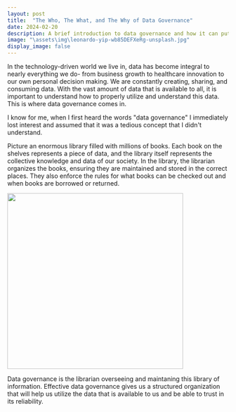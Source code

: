 ```yaml
---
layout: post
title:  "The Who, The What, and The Why of Data Governance"
date: 2024-02-20
description: A brief introduction to data governance and how it can put you ahead in the world of data science
image: "\assets\img\leonardo-yip-wb85DEFXeRg-unsplash.jpg"
display_image: false
---
```


In the technology-driven world we live in, data has become integral to nearly everything we do- from business growth to healthcare innovation to our own personal decision making. We are constantly creating, sharing, and consuming data. With the vast amount of data that is available to all, it is important to understand how to properly utilize and understand this data. This is where data governance comes in. 

I know for me, when I first heard the words "data governance" I immediately lost interest and assumed that it was a tedious concept that I didn't understand. 

Picture an enormous library filled with millions of books. Each book on the shelves represents a piece of data, and the library itself represents the collective knowledge and data of our society. In the library, the librarian organizes the books, ensuring they are maintained and stored in the correct places. They also enforce the rules for what books can be checked out and when books are borrowed or returned. 

<img src="C:\Users\jessa\OneDrive\School\Stat386\blog\assets\img\library_architecture_stuttgart_552671.jpg" alt="" style="width:400px;"/>

Data governance is the librarian overseeing and maintaning this library of information. Effective data governance gives us a structured organization that will help us utilize the data that is available to us and be able to trust in its reliability.